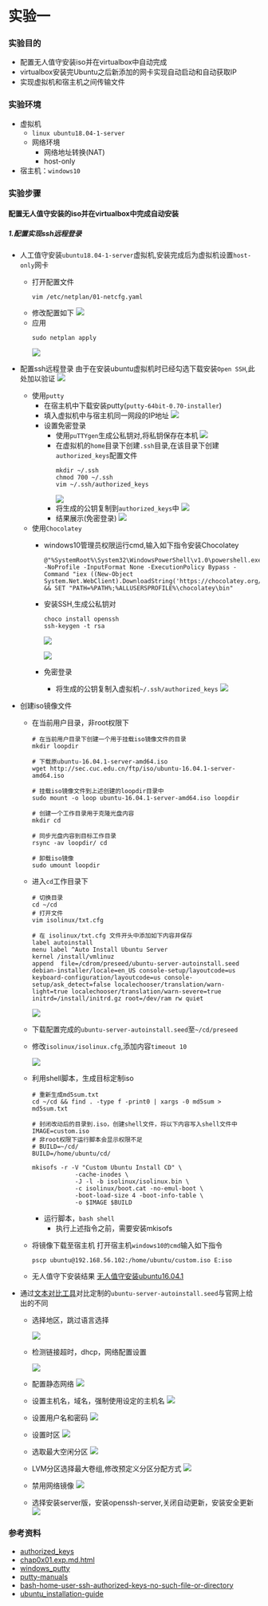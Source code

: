 # 实验一
### 实验目的
- 配置无人值守安装iso并在virtualbox中自动完成
- virtualbox安装完Ubuntu之后新添加的网卡实现自动启动和自动获取IP
- 实现虚拟机和宿主机之间传输文件

### 实验环境
- 虚拟机
    - ```linux ubuntu18.04-1-server```
    - 网络环境
        - 网络地址转换(NAT)
        - host-only
- 宿主机：```windows10```

### 实验步骤

#### 配置无人值守安装的iso并在virtualbox中完成自动安装

##### 1.配置实现ssh远程登录
- 人工值守安装```ubuntu18.04-1-server```虚拟机,安装完成后为虚拟机设置```host-only```网卡
    - 打开配置文件
        ```
        vim /etc/netplan/01-netcfg.yaml
        ```
    - 修改配置如下
        ![](1.PNG)
    - 应用
        ```
        sudo netplan apply
        ```
        ![](3.PNG)

- 配置ssh远程登录
  由于在安装ubuntu虚拟机时已经勾选下载安装```Open SSH```,此处加以验证
  ![](2.PNG)
    - 使用```putty```
        - 在宿主机中下载安装putty(```putty-64bit-0.70-installer```)
        - 填入虚拟机中与宿主机同一网段的IP地址
            ![](4.PNG)
        - 设置免密登录
            - 使用```puTTYgen```生成公私钥对,将私钥保存在本机
                ![](5.PNG)
            - 在虚拟机的```home```目录下创建```.ssh```目录,在该目录下创建```authorized_keys```配置文件
                ```
                mkdir ~/.ssh
                chmod 700 ~/.ssh
                vim ~/.ssh/authorized_keys
                ```
                ![](6.PNG)
            - 将生成的公钥复制到```authorized_keys```中
                ![](7.PNG)
            - 结果展示(免密登录)
                ![](1.gif)
    - 使用```Chocolatey```
        - windows10管理员权限运行cmd,输入如下指令安装Chocolatey
            ```
            @"%SystemRoot%\System32\WindowsPowerShell\v1.0\powershell.exe" -NoProfile -InputFormat None -ExecutionPolicy Bypass -Command "iex ((New-Object System.Net.WebClient).DownloadString('https://chocolatey.org/install.ps1'))" && SET "PATH=%PATH%;%ALLUSERSPROFILE%\chocolatey\bin"
            ```

        - 安装SSH,生成公私钥对
            ```
            choco install openssh
            ssh-keygen -t rsa
            ```
            ![](8.PNG)

            ![](9.PNG)

        - 免密登录
            - 将生成的公钥复制入虚拟机```~/.ssh/authorized_keys```
            ![](2.gif)

- 创建iso镜像文件
    - 在当前用户目录，非root权限下
        ```
        # 在当前用户目录下创建一个用于挂载iso镜像文件的目录
        mkdir loopdir
        
        # 下载原ubuntu-16.04.1-server-amd64.iso
        wget http://sec.cuc.edu.cn/ftp/iso/ubuntu-16.04.1-server-amd64.iso
        
        # 挂载iso镜像文件到上述创建的loopdir目录中
        sudo mount -o loop ubuntu-16.04.1-server-amd64.iso loopdir
        
        # 创建一个工作目录用于克隆光盘内容
        mkdir cd
        
        # 同步光盘内容到目标工作目录
        rsync -av loopdir/ cd
        
        # 卸载iso镜像
        sudo umount loopdir
        
        ```

    - 进入```cd```工作目录下
        ```
        # 切换目录
        cd ~/cd
        # 打开文件
        vim isolinux/txt.cfg
        
        # 在 isolinux/txt.cfg 文件开头中添加如下内容并保存
        label autoinstall
        menu label ^Auto Install Ubuntu Server
        kernel /install/vmlinuz
        append  file=/cdrom/preseed/ubuntu-server-autoinstall.seed debian-installer/locale=en_US console-setup/layoutcode=us keyboard-configuration/layoutcode=us console-setup/ask_detect=false localechooser/translation/warn-light=true localechooser/translation/warn-severe=true initrd=/install/initrd.gz root=/dev/ram rw quiet
        ```

        ![](10.PNG)

    - 下载配置完成的```ubuntu-server-autoinstall.seed```至```~/cd/preseed```

    - 修改```isolinux/isolinux.cfg```,添加内容```timeout 10```

        ![](11.PNG)

    - 利用shell脚本，生成目标定制iso
        ```
        # 重新生成md5sum.txt
        cd ~/cd && find . -type f -print0 | xargs -0 md5sum > md5sum.txt
        
        # 封闭改动后的目录到.iso，创建shell文件，将以下内容写入shell文件中
        IMAGE=custom.iso
        # 非root权限下运行脚本会显示权限不足
        # BUILD=~/cd/
        BUILD=/home/ubuntu/cd/
        
        mkisofs -r -V "Custom Ubuntu Install CD" \
                    -cache-inodes \
                    -J -l -b isolinux/isolinux.bin \
                    -c isolinux/boot.cat -no-emul-boot \
                    -boot-load-size 4 -boot-info-table \
                    -o $IMAGE $BUILD
        ```
        - 运行脚本，```bash shell```
            - 执行上述指令之前，需要安装mkisofs

    - 将镜像下载至宿主机
        打开宿主机```windows10的cmd```输入如下指令
        ```
        pscp ubuntu@192.168.56.102:/home/ubuntu/custom.iso E:iso
        ```

    - 无人值守下安装结果
     [无人值守安装ubuntu16.04.1](https://www.bilibili.com/video/av46015154/)

- 通过[文本对比工具](https://www.diffchecker.com/diff)对比定制的```ubuntu-server-autoinstall.seed```与官网上给出的不同

    - 选择地区，跳过语言选择

        ![](12.PNG)

    - 检测链接超时，dhcp，网络配置设置

      ![](13.PNG)

    - 配置静态网络
      ![](14.PNG)

    - 设置主机名，域名，强制使用设定的主机名
      ![](15.PNG)

    - 设置用户名和密码
      ![](16.PNG)
    - 设置时区
      ![](17.PNG)
    - 选取最大空闲分区
      ![](18.PNG)
    - LVM分区选择最大卷组,修改预定义分区分配方式
      ![](19.PNG)
    - 禁用网络镜像
      ![](20.PNG)
    - 选择安装server版，安装openssh-server,关闭自动更新，安装安全更新
      ![](21.PNG)

### 参考资料
- [authorized_keys](https://www.ssh.com/ssh/authorized_keys/#sec-Tectia-SSH-code-authorized_keys-code-File)
- [chap0x01.exp.md.html](http://sec.cuc.edu.cn/huangwei/course/LinuxSysAdmin/chap0x01.exp.md.html#/6/3)
- [windows_putty](https://www.ssh.com/ssh/putty/windows/)
- [putty-manuals](https://www.ssh.com/ssh/putty/putty-manuals/0.68/Chapter5.html)
- [bash-home-user-ssh-authorized-keys-no-such-file-or-directory](https://askubuntu.com/questions/466549/bash-home-user-ssh-authorized-keys-no-such-file-or-directory)
- [ubuntu_installation-guide](https://help.ubuntu.com/lts/installation-guide/s390x/apbs04.html)


